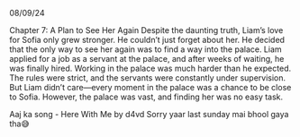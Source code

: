 08/09/24

Chapter 7: A Plan to See Her Again
Despite the daunting truth, Liam’s love for Sofia only grew stronger. He couldn’t just forget about her. He decided that the only way to see her again was to find a way into the palace. Liam applied for a job as a servant at the palace, and after weeks of waiting, he was finally hired.
Working in the palace was much harder than he expected. The rules were strict, and the servants were constantly under supervision. But Liam didn’t care—every moment in the palace was a chance to be close to Sofia. However, the palace was vast, and finding her was no easy task.

Aaj ka song - Here With Me by d4vd
Sorry yaar last sunday mai bhool gaya tha😅